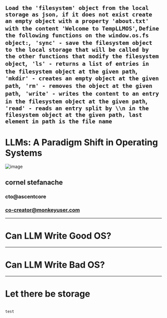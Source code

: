 `Load the 'filesystem' object from the local storage as json, if it does not exist create an empty object with a property 'about.txt' with the content 'Welcome to TempLLMOS'`,
`Define the following functions on the window.os.fs object:`,
` 'sync' - save the filesystem object to the local storage that will be called by the other functions that modify the filesystem object`,
` 'ls' - returns a list of entries in the filesystem object at the given path`,
` 'mkdir' - creates an empty object at the given path`,
` 'rm' - removes the object at the given path`,
` 'write' - writes the content to an entry in the filesystem object at the given path`,
` 'read' - reads an entry split by \\n in the filesystem object at the given path, last element in path is the file name`
---
# LLMs: A Paradigm Shift in Operating Systems
![image](https://avatars.githubusercontent.com/u/3071201?s=96&v=4)
## cornel stefanache
### cto@ascentcore
### co-creator@monkeyuser.com
---
# Can LLM Write Good OS?
---
# Can LLM Write Bad OS?
---
# Let there be storage

<code>
test
</code>